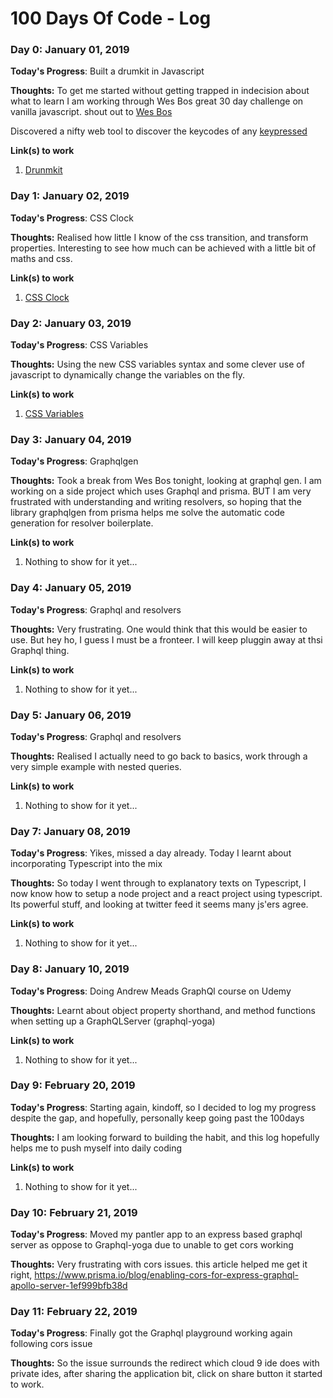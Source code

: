 # 100 Days Of Code - Log

### Day 0: January 01, 2019 

**Today's Progress**: Built a drumkit in Javascript

**Thoughts:** To get me started without getting trapped in indecision about what to learn I am working through Wes Bos great 30 day challenge on vanilla javascript. shout out to [Wes Bos](https://javascript30.com/)

Discovered a nifty web tool to discover the keycodes of any [keypressed](http://keycode.info/) 

**Link(s) to work**
1. [Drunmkit](https://github.com/oreillyross/JavaScript30/tree/master/01%20-%20JavaScript%20Drum%20Kit)

### Day 1: January 02, 2019 

**Today's Progress**: CSS Clock

**Thoughts:** Realised how little I know of the css transition, and transform properties. Interesting to 
see how much can be achieved with a little bit of maths and css.


**Link(s) to work**
1. [CSS Clock](https://github.com/oreillyross/JavaScript30/tree/master/02%20-%20JS%20and%20CSS%20Clock)

### Day 2: January 03, 2019 

**Today's Progress**: CSS Variables

**Thoughts:** Using the new CSS variables syntax and some clever use of javascript to dynamically change the
variables on the fly.


**Link(s) to work**
1. [CSS Variables](https://github.com/oreillyross/JavaScript30/tree/master/03%20-%20CSS%20Variables)

### Day 3: January 04, 2019 

**Today's Progress**: Graphqlgen

**Thoughts:** Took a break from Wes Bos tonight, looking at graphql gen. I am working on a side project which uses Graphql and prisma. BUT I am very frustrated with understanding and writing resolvers, so hoping that
the library graphqlgen from prisma helps me solve the automatic code generation for resolver boilerplate.


**Link(s) to work**
1. Nothing to show for it yet...

### Day 4: January 05, 2019 

**Today's Progress**: Graphql and resolvers

**Thoughts:** Very frustrating. One would think that this would be easier to use. But hey ho, I guess I must be a fronteer. I will keep pluggin away at thsi Graphql thing.


**Link(s) to work**
1. Nothing to show for it yet...

### Day 5: January 06, 2019 

**Today's Progress**: Graphql and resolvers

**Thoughts:** Realised I actually need to go back to basics, work through a very simple example with nested queries.


**Link(s) to work**
1. Nothing to show for it yet...

### Day 7: January 08, 2019 

**Today's Progress**: Yikes, missed a day already. Today I learnt about incorporating Typescript into the mix

**Thoughts:** So today I went through to explanatory texts on Typescript, I now know how to setup a node project and a react project using typescript. Its powerful stuff, and looking at twitter feed it seems many js'ers agree.


**Link(s) to work**
1. Nothing to show for it yet...

### Day 8: January 10, 2019 

**Today's Progress**: Doing Andrew Meads GraphQl course on Udemy

**Thoughts:** Learnt about object property shorthand, and method functions when setting up a GraphQLServer (graphql-yoga)


**Link(s) to work**
1. Nothing to show for it yet...

### Day 9: February 20, 2019 

**Today's Progress**: Starting again, kindoff, so I decided to log my progress despite the gap, and hopefully, personally keep going past the 100days

**Thoughts:** I am looking forward to building the habit, and this log hopefully helps me to push myself into daily coding


**Link(s) to work**
1. Nothing to show for it yet...

### Day 10: February 21, 2019 

**Today's Progress**: Moved my pantler app to an express based graphql server as oppose to Graphql-yoga due to unable to get cors working

**Thoughts:** Very frustrating with cors issues. this article helped me get it right, https://www.prisma.io/blog/enabling-cors-for-express-graphql-apollo-server-1ef999bfb38d

### Day 11: February 22, 2019 

**Today's Progress**: Finally got the Graphql playground working again following cors issue

**Thoughts:** So the issue surrounds the redirect which cloud 9 ide does with private ides, after sharing the application bit, click on share button it started to work.



